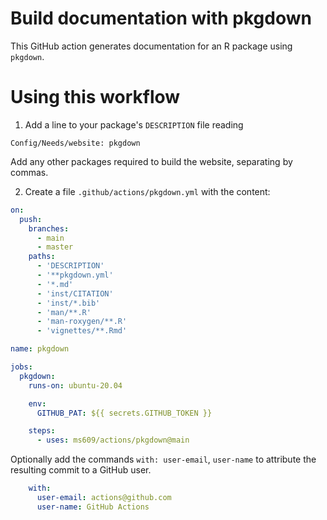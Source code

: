 # Build documentation with pkgdown

This GitHub action generates documentation for an R package using `pkgdown`.

# Using this workflow

1. Add a line to your package's `DESCRIPTION` file reading

`Config/Needs/website: pkgdown`

Add any other packages required to build the website, separating by commas.

2. Create a file `.github/actions/pkgdown.yml` with the content:

```yml
on:
  push:
    branches:
      - main
      - master
    paths:
      - 'DESCRIPTION'
      - '**pkgdown.yml'
      - '*.md'
      - 'inst/CITATION'
      - 'inst/*.bib'
      - 'man/**.R'
      - 'man-roxygen/**.R'
      - 'vignettes/**.Rmd'

name: pkgdown

jobs:
  pkgdown:
    runs-on: ubuntu-20.04

    env:
      GITHUB_PAT: ${{ secrets.GITHUB_TOKEN }}

    steps:
      - uses: ms609/actions/pkgdown@main
```

Optionally add the commands `with: user-email`, `user-name` to attribute the
resulting commit to a GitHub user.

```yml
    with:
      user-email: actions@github.com
      user-name: GitHub Actions
```

